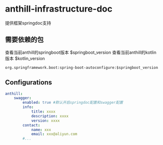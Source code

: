 # anthill-infrastructure-doc

提供框架springdoc支持

## 需要依赖的包

查看当前anthill的springboot版本 $springboot_version
查看当前anthill的kotlin版本 $kotlin_version

```
org.springframework.boot:spring-boot-autoconfigure:$springboot_version
```

## Configurations

~~~yml
anthill:
    swagger:
        enabled: true #默认开启springdoc配置和swagger配置
        info:
            title: xxxx
            description: xxxx
            version: xxxx
        contact:
            name: xxx
            email: xxx@aliyun.com
        #...
~~~

